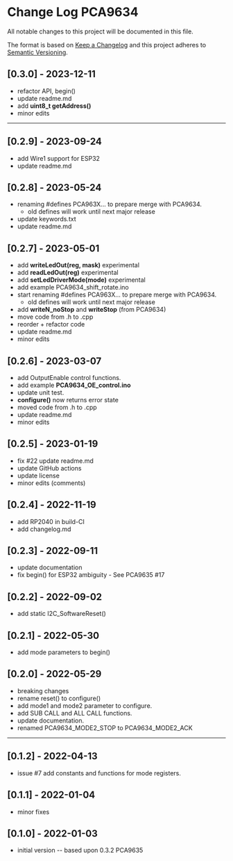 # Change Log PCA9634

All notable changes to this project will be documented in this file.

The format is based on [Keep a Changelog](http://keepachangelog.com/)
and this project adheres to [Semantic Versioning](http://semver.org/).


## [0.3.0] - 2023-12-11
- refactor API, begin()
- update readme.md
- add **uint8_t getAddress()**
- minor edits

----

## [0.2.9] - 2023-09-24
- add Wire1 support for ESP32
- update readme.md

## [0.2.8] - 2023-05-24
- renaming #defines PCA963X... to prepare merge with PCA9634.
  - old defines will work until next major release
- update keywords.txt
- update readme.md

## [0.2.7] - 2023-05-01
- add **writeLedOut(reg, mask)** experimental
- add **readLedOut(reg)** experimental
- add **setLedDriverMode(mode)** experimental
- add example PCA9634_shift_rotate.ino
- start renaming #defines PCA963X... to prepare merge with PCA9634.
  - old defines will work until next major release
- add **writeN_noStop** and **writeStop** (from PCA9634)
- move code from .h to .cpp
- reorder + refactor code
- update readme.md
- minor edits

## [0.2.6] - 2023-03-07
- add OutputEnable control functions.
- add example **PCA9634_OE_control.ino**
- update unit test.
- **configure()** now returns error state
- moved code from .h to .cpp
- update readme.md
- minor edits

## [0.2.5] - 2023-01-19
- fix #22 update readme.md
- update GitHub actions
- update license
- minor edits (comments)

## [0.2.4] - 2022-11-19
- add RP2040 in build-CI
- add changelog.md

## [0.2.3] - 2022-09-11
- update documentation
- fix begin() for ESP32 ambiguity - See PCA9635 #17

## [0.2.2] - 2022-09-02
- add static I2C_SoftwareReset()

## [0.2.1] - 2022-05-30
- add mode parameters to begin()

## [0.2.0] - 2022-05-29
- breaking changes
- rename reset() to configure()
- add mode1 and mode2 parameter to configure.
- add SUB CALL and ALL CALL functions.
- update documentation.
- renamed PCA9634_MODE2_STOP to PCA9634_MODE2_ACK

----

## [0.1.2] - 2022-04-13
- issue #7 add constants and functions for mode registers.

## [0.1.1] - 2022-01-04
- minor fixes

## [0.1.0] - 2022-01-03
- initial version -- based upon 0.3.2 PCA9635

